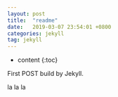 ```yaml
---
layout: post
title:  "readme"
date:   2019-03-07 23:54:01 +0800
categories: jekyll
tag: jekyll
---
```


* content
{:toc}


First POST build by Jekyll.

la la la